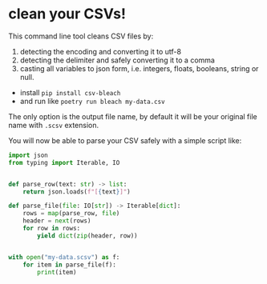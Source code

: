 # clean your CSVs!

This command line tool cleans CSV files by:
1. detecting the encoding and converting it to utf-8
2. detecting the delimiter and safely converting it to a comma
3. casting all variables to json form, i.e. integers, floats, booleans, string or null.


* install `pip install csv-bleach`
* and run like `poetry run bleach my-data.csv`

The only option is the output file name, by default it will be your original file name with `.scsv` extension.

You will now be able to parse your CSV safely with a simple script like:

```python
import json
from typing import Iterable, IO


def parse_row(text: str) -> list:
    return json.loads(f"[{text}]")

def parse_file(file: IO[str]) -> Iterable[dict]:
    rows = map(parse_row, file)
    header = next(rows)
    for row in rows:
        yield dict(zip(header, row))


with open("my-data.scsv") as f:
    for item in parse_file(f):
        print(item)
```
